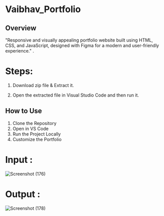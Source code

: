 # Vaibhav_Portfolio

## Overview
"Responsive and visually appealing portfolio website built using HTML, CSS, and JavaScript, designed with Figma for a modern and user-friendly experience."
.

# Steps:

1. Download zip file & Extract it.

2. Open the extracted file in Visual Studio Code and then run it.

## How to Use

1. Clone the Repository
2. Open in VS Code
3. Run the Project Locally
4. Customize the Portfolio

# Input :

![Screenshot (176)](https://github.com/user-attachments/assets/70532d9e-e43f-43d3-a24c-5787de216ebf)




# Output :


![Screenshot (178)](https://github.com/user-attachments/assets/4ca2388b-6801-4c7f-b534-d33d7d5e1c22)






